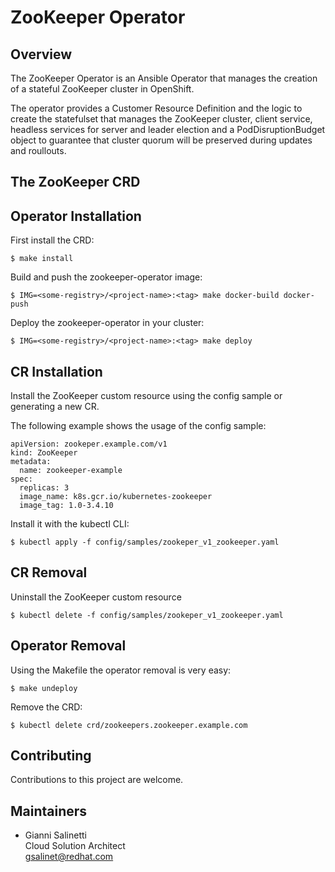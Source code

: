 # ZooKeeper Operator

## Overview
The ZooKeeper Operator is an Ansible Operator that manages the creation of a 
stateful ZooKeeper cluster in OpenShift.

The operator provides a Customer Resource Definition and the logic to create
the statefulset that manages the ZooKeeper cluster, client service,
headless services for server and leader election and a PodDisruptionBudget 
object to guarantee that cluster quorum will be preserved during updates and
roullouts.


## The ZooKeeper CRD

## Operator Installation
First install the CRD:
```
$ make install
```

Build and push the zookeeper-operator image:
```
$ IMG=<some-registry>/<project-name>:<tag> make docker-build docker-push
```

Deploy the zookeeper-operator in your cluster:
```
$ IMG=<some-registry>/<project-name>:<tag> make deploy
```

## CR Installation
Install the ZooKeeper custom resource using the config sample or generating 
a new CR.

The following example shows the usage of the config sample:
```
apiVersion: zookeper.example.com/v1
kind: ZooKeeper
metadata:
  name: zookeeper-example
spec:
  replicas: 3
  image_name: k8s.gcr.io/kubernetes-zookeeper
  image_tag: 1.0-3.4.10
```

Install it with the kubectl CLI:
```
$ kubectl apply -f config/samples/zookeper_v1_zookeeper.yaml
```

## CR Removal
Uninstall the ZooKeeper custom resource
```
$ kubectl delete -f config/samples/zookeper_v1_zookeeper.yaml
```

## Operator Removal
Using the Makefile the operator removal is very easy:
```
$ make undeploy
```

Remove the CRD:
```
$ kubectl delete crd/zookeepers.zookeeper.example.com
```

## Contributing
Contributions to this project are welcome.

## Maintainers
- Gianni Salinetti  
  Cloud Solution Architect  
  <gsalinet@redhat.com>


